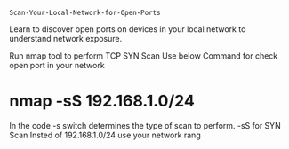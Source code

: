    Scan-Your-Local-Network-for-Open-Ports
Learn to discover open ports on devices in your local network to understand network exposure.


Run nmap tool to perform TCP SYN Scan
Use below Command for check open port in your network

# nmap -sS 192.168.1.0/24 


In the code -s switch determines the type of scan to perform.
-sS for SYN Scan
Insted of 192.168.1.0/24 use your network rang
